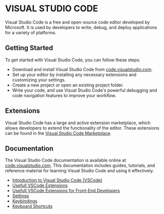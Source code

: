 # VISUAL STUDIO CODE

Visual Studio Code is a free and open-source code editor developed by Microsoft. It is used by developers to write, debug, and deploy applications for a variety of platforms.

## Getting Started

To get started with Visual Studio Code, you can follow these steps:

- Download and install Visual Studio Code from [code.visualstudio.com](code.visualstudio.com).
- Set up your editor by installing any necessary extensions and customizing your settings.
- Create a new project or open an existing project folder.
- Write your code, and use Visual Studio Code's powerful debugging and code navigation features to improve your workflow.

## Extensions

Visual Studio Code has a large and active extension marketplace, which allows developers to extend the functionality of the editor. These extensions can be found in the [Visual Studio Code Marketplace](https://marketplace.visualstudio.com/).

## Documentation

The Visual Studio Code documentation is available online at [code.visualstudio.com](https://code.visualstudio.com/docs). This documentation includes guides, tutorials, and reference material for learning Visual Studio Code and using it effectively.

- [Introduction to Visual Studio Code (VSCode)](./vscode.md)
- [Usefull VSCode Extensions](./extensions.md)
- [Usefull VSCode Extensions for Front-End Developers](./extensions.front.end.md)
- [Settings](./settings.md)
- [Keybindings](./keybindings.md)
- [Keyboard Shortcuts](./shortcuts.md)
